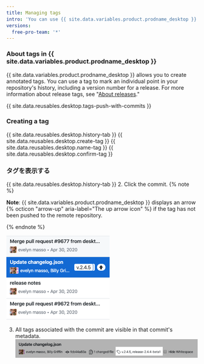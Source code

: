 ```yaml
---
title: Managing tags
intro: 'You can use {{ site.data.variables.product.prodname_desktop }} to create, push, and view tags.'
versions:
  free-pro-team: '*'
---
```


### About tags in {{ site.data.variables.product.prodname_desktop }}

{{ site.data.variables.product.prodname_desktop }} allows you to create annotated tags. You can use a tag to mark an individual point in your repository's history, including a version number for a release. For more information about release tags, see "[About releases](https://help.github.com/en/github/administering-a-repository/about-releases)."

{{ site.data.reusables.desktop.tags-push-with-commits }}

### Creating a tag

{{ site.data.reusables.desktop.history-tab }}
{{ site.data.reusables.desktop.create-tag }}
{{ site.data.reusables.desktop.name-tag }}
{{ site.data.reusables.desktop.confirm-tag }}

### タグを表示する

{{ site.data.reusables.desktop.history-tab }}
2. Click the commit.
  {% note %}

  **Note**: {{ site.data.variables.product.prodname_desktop }} displays an arrow {% octicon "arrow-up" aria-label="The up arrow icon" %} if the tag has not been pushed to the remote repository.

  {% endnote %}

  ![Viewing a tag in the history](/assets/images/help/desktop/viewing-tags-in-history.png)

3. All tags associated with the commit are visible in that commit's metadata. ![Viewing a tag in the commit](/assets/images/help/desktop/viewing-tags-in-commit.png)
